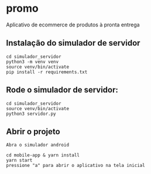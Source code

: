# promo
Aplicativo de ecommerce de produtos à pronta entrega

## Instalação do simulador de servidor
    cd simulador_servidor
    python3 -m venv venv
    source venv/bin/activate
    pip install -r requirements.txt

## Rode o simulador de servidor:
    cd simulador_servidor
    source venv/bin/activate
    python3 servidor.py

## Abrir o projeto
    Abra o simulador android

    cd mobile-app & yarn install
    yarn start
    pressione "a" para abrir o aplicativo na tela inicial


